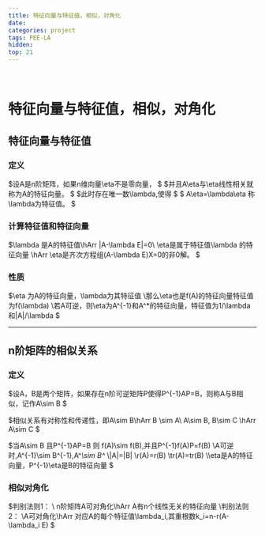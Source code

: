 ```yaml
---
title: 特征向量与特征值，相似，对角化
date: 
categories: project
tags: PEE-LA
hidden: 
top: 21
---
```

&ensp;
<!-- more -->



# 特征向量与特征值，相似，对角化
## 特征向量与特征值
### 定义
$设A是n阶矩阵，如果n维向量\eta不是零向量，
$
$并且A\eta与\eta线性相关就称为A的特征向量。
$
$此时存在唯一数\lambda,使得
$
$
A\eta=\lambda\eta
称\lambda为特征值。
$

### 计算特征值和特征向量
$\lambda 是A的特征值\hArr |A-\lambda E|=0\\
\eta是属于特征值\lambda 的特征向量 \hArr 
\eta是齐次方程组(A-\lambda E)X=0的非0解。
$

### 性质
$\eta 为A的特征向量，\lambda为其特征值
\\那么\eta也是f(A)的特征向量特征值为f(\lambda)
\\若A可逆，则\eta为A^{-1}和A^*的特征向量，特征值为1/\lambda和|A|/\lambda
$

***
## n阶矩阵的相似关系
### 定义
$设A，B是两个矩阵，如果存在n阶可逆矩阵P使得P^{-1}AP=B，则称A与B相似，记作A\sim B
$

$相似关系有对称性和传递性，即A\sim B\hArr B \sim A\\
A\sim B, B\sim C \hArr A\sim C
$

$当A\sim B 且P^{-1}AP=B 则
f(A)\sim f(B),并且P^{-1}f(A)P=f(B)
\\A可逆时,A^{-1}\sim B^{-1},A^*\sim B^*
\\|A|=|B|
\\r(A)=r(B)
\\tr(A)=tr(B)
\\\eta是A的特征向量，P^{-1}\eta是B的特征向量
$

### 相似对角化
$判别法则1：
\\ n阶矩阵A可对角化\hArr A有n个线性无关的特征向量
\\判别法则2：
\\A可对角化\hArr 对应A的每个特征值\lambda_i,其重根数k_i=n-r(A-\lambda_i E)
$

